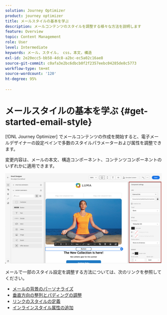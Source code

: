 ```yaml
---
solution: Journey Optimizer
product: journey optimizer
title: メールスタイルの基本を学ぶ
description: メールコンテンツのスタイルを調整する様々な方法を説明します
feature: Overview
topic: Content Management
role: User
level: Intermediate
keywords: メール，スタイル， css，本文，構造
exl-id: 2e20ecc5-bb58-4dc8-a2bc-ec5a02c16ae8
source-git-commit: c0afa3e2bc6dbcb0f2f2357eebc04285de8c5773
workflow-type: tm+mt
source-wordcount: '120'
ht-degree: 95%

---
```


# メールスタイルの基本を学ぶ {#get-started-email-style}

[!DNL Journey Optimizer] でメールコンテンツの作成を開始すると、電子メールデザイナーの設定ペインで多数のスタイルパラメーターおよび属性を調整できます。

変更内容は、メールの本文、構造コンポーネント、コンテンツコンポーネントのいずれかに適用できます。

![](assets/email_designer_content_components_settings.png)

メールで一部のスタイル設定を調整する方法については、次のリンクを参照してください。

* [メールの背景のパーソナライズ](backgrounds.md)
* [垂直方向の整列とパディングの調整](alignment-and-padding.md)
* [リンクのスタイルの定義](styling-links.md)
* [インラインスタイル属性の追加](inline-styling.md)
